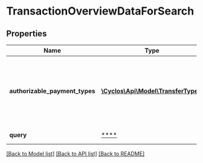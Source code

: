# TransactionOverviewDataForSearch

## Properties
Name | Type | Description | Notes
------------ | ------------- | ------------- | -------------
**authorizable_payment_types** | [**\Cyclos\Api\Model\TransferType[]**](TransferType.md) | Payment types the authenticated administrator can authorize. Only returned when logged-in as administrator and the request had the &#x60;pendingMyAuthorization&#x60; flag set to true. | [optional] 
**query** | [****](.md) | Default query filters for the transactions search | [optional] 

[[Back to Model list]](../../README.md#documentation-for-models) [[Back to API list]](../../README.md#documentation-for-api-endpoints) [[Back to README]](../../README.md)

